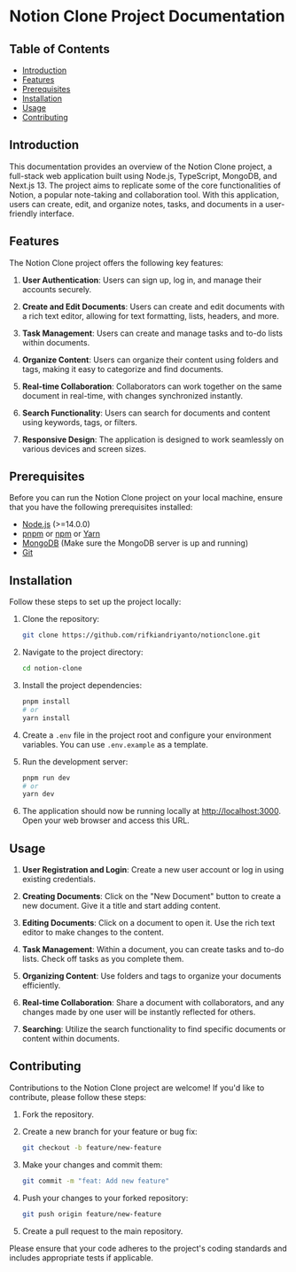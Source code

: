 # Notion Clone Project Documentation

## Table of Contents

- [Introduction](#introduction)
- [Features](#features)
- [Prerequisites](#prerequisites)
- [Installation](#installation)
- [Usage](#usage)
- [Contributing](#contributing)

## Introduction

This documentation provides an overview of the Notion Clone project, a full-stack web application built using Node.js, TypeScript, MongoDB, and Next.js 13. The project aims to replicate some of the core functionalities of Notion, a popular note-taking and collaboration tool. With this application, users can create, edit, and organize notes, tasks, and documents in a user-friendly interface.

## Features

The Notion Clone project offers the following key features:

1. **User Authentication**: Users can sign up, log in, and manage their accounts securely.

2. **Create and Edit Documents**: Users can create and edit documents with a rich text editor, allowing for text formatting, lists, headers, and more.

3. **Task Management**: Users can create and manage tasks and to-do lists within documents.

4. **Organize Content**: Users can organize their content using folders and tags, making it easy to categorize and find documents.

5. **Real-time Collaboration**: Collaborators can work together on the same document in real-time, with changes synchronized instantly.

6. **Search Functionality**: Users can search for documents and content using keywords, tags, or filters.

7. **Responsive Design**: The application is designed to work seamlessly on various devices and screen sizes.

## Prerequisites

Before you can run the Notion Clone project on your local machine, ensure that you have the following prerequisites installed:

- [Node.js](https://nodejs.org/) (>=14.0.0)
- [pnpm](https://pnpm.io/) or [npm](https://www.npmjs.com/) or [Yarn](https://yarnpkg.com/)
- [MongoDB](https://www.mongodb.com/) (Make sure the MongoDB server is up and running)
- [Git](https://git-scm.com/)

## Installation

Follow these steps to set up the project locally:

1. Clone the repository:

   ```bash
   git clone https://github.com/rifkiandriyanto/notionclone.git
   ```

2. Navigate to the project directory:

   ```bash
   cd notion-clone
   ```

3. Install the project dependencies:

   ```bash
   pnpm install
   # or
   yarn install
   ```

4. Create a `.env` file in the project root and configure your environment variables. You can use `.env.example` as a template.

5. Run the development server:

   ```bash
   pnpm run dev
   # or
   yarn dev
   ```

6. The application should now be running locally at [http://localhost:3000](http://localhost:3000). Open your web browser and access this URL.

## Usage

1. **User Registration and Login**: Create a new user account or log in using existing credentials.

2. **Creating Documents**: Click on the "New Document" button to create a new document. Give it a title and start adding content.

3. **Editing Documents**: Click on a document to open it. Use the rich text editor to make changes to the content.

4. **Task Management**: Within a document, you can create tasks and to-do lists. Check off tasks as you complete them.

5. **Organizing Content**: Use folders and tags to organize your documents efficiently.

6. **Real-time Collaboration**: Share a document with collaborators, and any changes made by one user will be instantly reflected for others.

7. **Searching**: Utilize the search functionality to find specific documents or content within documents.

## Contributing

Contributions to the Notion Clone project are welcome! If you'd like to contribute, please follow these steps:

1. Fork the repository.

2. Create a new branch for your feature or bug fix:

   ```bash
   git checkout -b feature/new-feature
   ```

3. Make your changes and commit them:

   ```bash
   git commit -m "feat: Add new feature"
   ```

4. Push your changes to your forked repository:

   ```bash
   git push origin feature/new-feature
   ```

5. Create a pull request to the main repository.

Please ensure that your code adheres to the project's coding standards and includes appropriate tests if applicable.

